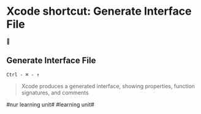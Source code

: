 # Xcode shortcut: Generate Interface File
🚀

## Generate Interface File

`Ctrl - ⌘ - ↑`

> Xcode produces a generated interface, showing properties, function signatures, and comments

#nur learning unit# #learning unit#